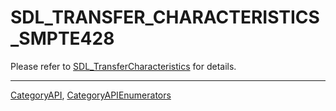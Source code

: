 # SDL_TRANSFER_CHARACTERISTICS_SMPTE428

Please refer to [SDL_TransferCharacteristics](SDL_TransferCharacteristics) for details.

----
[CategoryAPI](CategoryAPI), [CategoryAPIEnumerators](CategoryAPIEnumerators)

